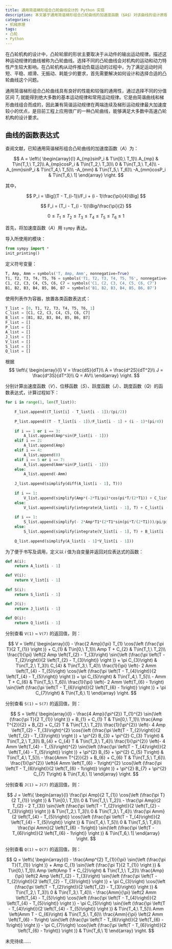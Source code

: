 ```yaml
---
title: 通用简谐梯形组合凸轮曲线设计的 Python 实现
description: 本文基于通用简谐梯形组合凸轮曲线的加速度函数（$A$）对该曲线的设计原理进行探究，建立其速度函数（$V$）、位移函数（$S$）、跃度函数（$J$）、跳度函数（$Q$）的通用表达式，设置边界条件建立方程组并借助 sympy 对方程未知量进行求解，开发出可任意指定 $T_i$ 值并进行凸轮曲线设计的程序，借助 matplotlib 和 numpy 分别绘制出指定了 $T_i$ 值的推程、回程凸轮曲线及完整的凸轮位移运动曲线，并得到曲线特性值。
categories:
- 机械原理
tags:
- 凸轮
- Python
---
```


在凸轮机构的设计中，凸轮轮廓的形状主要取决于从动件的输出运动规律。描述这种运动规律的曲线被称为凸轮曲线。选择不同的凸轮曲线会对机构的运动和动力特性产生较大影响。在凸轮机构从动件推动负载运动的过程中，为了满足运动时间短、平稳、顺滑、无振动、耗能少的要求，首先需要解决如何设计和选择合适的凸轮曲线这个问题。

通用简谐梯形组合凸轮曲线具有良好的性能和较强的通用性，通过选择不同的分值区间 $T_i$ 就能得到绝大多数的基本运动规律和常用运动规律。它是由简谐曲线和梯形曲线组合而成的，因此兼有简谐运动规律在两端连续及梯形运动规律最大加速度较小的优点，是目前工程上应用很广的一种凸轮曲线，能够满足大多数中高速凸轮机构的设计要求。


## 曲线的函数表达式

查阅文献，已知通用简谐梯形组合凸轮曲线的加速度函数（$A$）为：

$$
A = \left\{  
             \begin{array}{l}  
             A_{mp}sinP_i & T\in[0,\ T_1]\\  
             A_{mp} & T\in(T_1,\ T_2]\\  
             A_{mp}cosP_i & T\in(T_2,\ T_3]\\
             0 & T\in(T_3,\ T_4]\\
             -A_{mm}sinP_i & T\in(T_4,\ T_5]\\
             -A_{mm} & T\in(T_5,\ T_6]\\
             -A_{mm}cosP_i & T\in(T_6,\ 1]
             \end{array}  
\right.
$$

其中，

$$
P_i = \Big[(T - T_{i-1})/F_i + (i - 1)\frac{\pi}{4}\Big]
$$

$$
F_i = (T_i - T_{i - 1})\Big/\frac{\pi}{2}
$$

$$
0 \leq T_1 \leq T_2 \leq T_3 \leq T_4 \leq T_5 \leq T_6 \leq 1 
$$

首先，将加速度函数（$A$）用 `sympy` 表达。

导入所使用的模块：

```python
from sympy import *
init_printing()
```

定义符号变量：

```python
T, Amp, Amm = symbols('T, Amp, Amm', nonnegative=True)
T1, T2, T3, T4, T5, T6 = symbols('T1, T2, T3, T4, T5, T6', nonnegative=True, reals=True, infinite=False)
C1, C2, C3, C4, C5, C6, C7 = symbols('C1, C2, C3, C4, C5, C6, C7')
B1, B2, B3, B4, B5, B6, B7 = symbols('B1, B2, B3, B4, B5, B6, B7')
```

使用列表作为容器，放置各类函数表达式：

```python
T_list = [0, T1, T2, T3, T4, T5, T6, 1]
C_list = [C1, C2, C3, C4, C5, C6, C7]
B_list = [B1, B2, B3, B4, B5, B6, B7]
F_list = []
P_list = []
A_list = []
J_list = []
V_list = []
S_list = []
Q_list = []
```

根据
$$
\left\{  
             \begin{array}{l}  
             V = \frac{dS}{dT}\\  
             A = \frac{d^2S}{dT^2}\\  
             J = \frac{d^3S}{dT^3}\\
             Q = AV\\
             \end{array}  
\right.
$$

分别计算出速度函数（$V$）、位移函数（$S$）、跃度函数（$J$）、跳度函数（$Q$）的函数表达式，计算过程如下：

```python
for i in range(1, len(T_list)):
    
    F_list.append((T_list[i] - T_list[i - 1])/(pi/2))
    
    P_list.append((T - T_list[i - 1])/F_list[i - 1] + (i - 1)*(pi/4))
    
    if i == 1 or i == 3:
        A_list.append(Amp*sin(P_list[i - 1]))
    elif i == 2:
        A_list.append(Amp)
    elif i == 4:
        A_list.append(0)
    elif i == 5 or i == 7:
        A_list.append(Amm*sin(P_list[i - 1]))
    else:
        A_list.append(-Amm)
    
    J_list.append(simplify(diff(A_list[i - 1], T)))
    
    if i == 1:
        V_list.append(simplify(Amp*(-2*T1/pi)*cos(pi*T/(2*T1)) + C_list[i - 1]))
    else:
        V_list.append(simplify(integrate(A_list[i - 1], T) + C_list[i - 1]))
    
    if i == 1:
        S_list.append(simplify(- 2*Amp*T1*(2*T1*sin(pi*T/(2*T1)))/pi/pi + B_list[i - 1] + C_list[i - 1]*T))
    else:
        S_list.append(simplify(integrate(V_list[i - 1], T) + B_list[i - 1]))
    
    Q_list.append(simplify(A_list[i - 1]*V_list[i - 1]))
```

为了便于书写及调用，定义以 $i$ 值为自变量并返回对应表达式的函数：

```python
def A(i):
    return A_list[i - 1]

def V(i):
    return V_list[i - 1]
  
def S(i):
    return S_list[i - 1]

def J(i):
    return J_list[i - 1]
  
def Q(i):
    return Q_list[i - 1]
```

分别查看 `V(1)` ~ `V(7)` 的返回值，则：

$$
V = \left\{  
             \begin{array}{l}  
             - \frac{2 Amp}{\pi} T_{1} \cos{\left (\frac{\pi T}{2 T_{1}} \right )} + C_{1} & T\in[0,\ T_1]\\  
             Amp T + C_{2} & T\in(T_1,\ T_2]\\  
             \frac{1}{\pi} \left(2 Amp \left(T_{2} - T_{3}\right) \sin{\left (\frac{\pi \left(T - T_{2}\right)}{2 \left(T_{2} - T_{3}\right)} \right )} + \pi C_{3}\right) & T\in(T_2,\ T_3]\\
             C_{4} & T\in(T_3,\ T_4]\\
             \frac{1}{\pi} \left(- 2 Amm \left(T_{4} - T_{5}\right) \cos{\left (\frac{\pi \left(T - T_{4}\right)}{2 \left(T_{4} - T_{5}\right)} \right )} + \pi C_{5}\right) & T\in(T_4,\ T_5]\\
             - Amm T + C_{6} & T\in(T_5,\ T_6]\\
             \frac{1}{\pi} \left(- 2 Amm \left(T_{6} - 1\right) \sin{\left (\frac{\pi \left(T - T_{6}\right)}{2 \left(T_{6} - 1\right)} \right )} + \pi C_{7}\right) & T\in(T_6,\ 1]
             \end{array}  
\right.
$$

分别查看 `S(1)` ~ `S(7)` 的返回值，则：

$$
S = \left\{  
             \begin{array}{l}  
             - \frac{4 Amp}{\pi^{2}} T_{1}^{2} \sin{\left (\frac{\pi T}{2 T_{1}} \right )} + B_{1} + C_{1} T & T\in[0,\ T_1]\\  
             \frac{Amp T^{2}}{2} + B_{2} + C_{2} T & T\in(T_1,\ T_2]\\  
             \frac{1}{\pi^{2}} \left(- 4 Amp \left(T_{2} - T_{3}\right)^{2} \cos{\left (\frac{\pi \left(T - T_{2}\right)}{2 \left(T_{2} - T_{3}\right)} \right )} + \pi^{2} B_{3} + \pi^{2} C_{3} T\right) & T\in(T_2,\ T_3]\\
             B_{4} + C_{4} T & T\in(T_3,\ T_4]\\
             \frac{1}{\pi^{2}} \left(- 4 Amm \left(T_{4} - T_{5}\right)^{2} \sin{\left (\frac{\pi \left(T - T_{4}\right)}{2 \left(T_{4} - T_{5}\right)} \right )} + \pi^{2} B_{5} + \pi^{2} C_{5} T\right) & T\in(T_4,\ T_5]\\
             - \frac{Amm T^{2}}{2} + B_{6} + C_{6} T & T\in(T_5,\ T_6]\\
             \frac{1}{\pi^{2}} \left(4 Amm \left(T_{6} - 1\right)^{2} \cos{\left (\frac{\pi \left(T - T_{6}\right)}{2 \left(T_{6} - 1\right)} \right )} + \pi^{2} B_{7} + \pi^{2} C_{7} T\right) & T\in(T_6,\ 1]
             \end{array}  
\right.
$$

分别查看 `J(1)` ~ `J(7)` 的返回值，则：

$$
J = \left\{  
             \begin{array}{l}  
             \frac{\pi Amp}{2 T_{1}} \cos{\left (\frac{\pi T}{2 T_{1}} \right )} & T\in[0,\ T_1]\\  
             0 & T\in(T_1,\ T_2]\\  
             - \frac{\pi Amp}{2 T_{2} - 2 T_{3}} \sin{\left (\frac{\pi \left(T - T_{2}\right)}{2 \left(T_{2} - T_{3}\right)} \right )} & T\in(T_2,\ T_3]\\
             0 & T\in(T_3,\ T_4]\\
             \frac{\pi Amm}{2 \left(T_{4} - T_{5}\right)} \cos{\left (\frac{\pi \left(T - T_{4}\right)}{2 \left(T_{4} - T_{5}\right)} \right )} & T\in(T_4,\ T_5]\\
             0 & T\in(T_5,\ T_6]\\
             \frac{\pi Amm}{2 \left(T_{6} - 1\right)} \sin{\left (\frac{\pi \left(T - T_{6}\right)}{2 \left(T_{6} - 1\right)} \right )} & T\in(T_6,\ 1]
             \end{array}  
\right.
$$

分别查看 `Q(1)` ~ `Q(7)` 的返回值，则：

$$
Q = \left\{  
             \begin{array}{l}  
             - \frac{Amp^{2} T_{1}}{\pi} \sin{\left (\frac{\pi T}{T_{1}} \right )} + Amp C_{1} \sin{\left (\frac{\pi T}{2 T_{1}} \right )} & T\in[0,\ T_1]\\  
             Amp \left(Amp T + C_{2}\right) & T\in(T_1,\ T_2]\\  
             \frac{Amp}{\pi} \left(2 Amp \left(T_{2} - T_{3}\right) \sin{\left (\frac{\pi \left(T - T_{2}\right)}{2 \left(T_{2} - T_{3}\right)} \right )} + \pi C_{3}\right) \cos{\left (\frac{\pi \left(T - T_{2}\right)}{2 \left(T_{2} - T_{3}\right)} \right )} & T\in(T_2,\ T_3]\\
             0 & T\in(T_3,\ T_4]\\
             - \frac{Amm}{\pi} \left(2 Amm \left(T_{4} - T_{5}\right) \cos{\left (\frac{\pi \left(T - T_{4}\right)}{2 \left(T_{4} - T_{5}\right)} \right )} - \pi C_{5}\right) \sin{\left (\frac{\pi \left(T - T_{4}\right)}{2 \left(T_{4} - T_{5}\right)} \right )} & T\in(T_4,\ T_5]\\
             Amm \left(Amm T - C_{6}\right) & T\in(T_5,\ T_6]\\
             \frac{Amm}{\pi} \left(2 Amm \left(T_{6} - 1\right) \sin{\left (\frac{\pi \left(T - T_{6}\right)}{2 \left(T_{6} - 1\right)} \right )} - \pi C_{7}\right) \cos{\left (\frac{\pi \left(T - T_{6}\right)}{2 \left(T_{6} - 1\right)} \right )} & T\in(T_6,\ 1]
             \end{array}  
\right.
$$

未完待续……